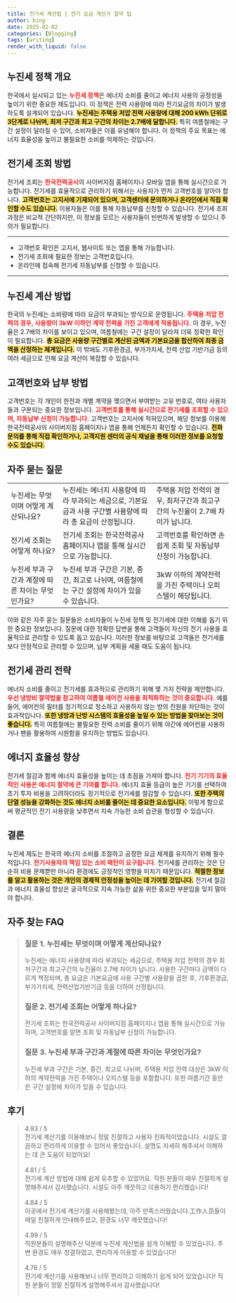 ```yaml
---
title: 전기세 계산법 | 전기 요금 계산기 절약 팁
author: bing
date: 2025-02-02
categories: [Blogging]
tags: [writing]
render_with_liquid: false
---
```



<h2 id='누진세 정책 개요'>누진세 정책 개요</h2>

<p>한국에서 실시되고 있는 <b><span style="color: #ee2323;">누진세 정책</span></b>은 에너지 소비를 줄이고 에너지 사용의 공정성을 높이기 위한 중요한 제도입니다. 이 정책은 전력 사용량에 따라 전기요금의 차이가 발생하도록 설계되어 있습니다. <b><span style="background-color: #ffe066;">누진세는 주택용 저압 전력 사용량에 대해 200 kWh 단위로 3단계로 나뉘며, 최저 구간과 최고 구간의 차이는 2.7배에 달합니다.</span></b> 특히 여름철에는 구간 설정이 달라질 수 있어, 소비자들은 이를 유념해야 합니다. 이 정책의 주요 목표는 에너지 효율성을 높이고 불필요한 소비를 억제하는 것입니다.</p>

<h2 id='전기세 조회 방법'>전기세 조회 방법</h2>

<p>전기세 조회는 <b><span style="color: #ee2323;">한국전력공사</span></b>의 사이버지점 홈페이지나 모바일 앱을 통해 실시간으로 가능합니다. 전기세를 효율적으로 관리하기 위해서는 사용자가 먼저 고객번호를 알아야 합니다. <b><span style="background-color: #ffe066;">고객번호는 고지서에 기재되어 있으며, 고객센터에 문의하거나 온라인에서 직접 확인할 수도 있습니다.</span></b> 이용자들은 이를 통해 자동납부를 신청할 수 있습니다. 전기세 조회 과정은 비교적 간단하지만, 이 정보를 모르는 사용자들이 빈번하게 발생할 수 있으니 주의가 필요합니다.</p>

<hr />

<ul>
    <li>고객번호 확인은 고지서, 웹사이트 또는 앱을 통해 가능합니다.</li>
    <li>전기세 조회에 필요한 정보는 고객번호입니다.</li>
    <li>온라인에 접속해 전기세 자동납부를 신청할 수 있습니다.</li>
</ul>

<hr />

<h2 id='누진세 계산 방법'>누진세 계산 방법</h2>

<p>한국의 누진세는 소비량에 따라 요금이 부과되는 방식으로 운영됩니다. <b><span style="color: #ee2323;">주택용 저압 전력의 경우, 사용량이 3kW 이하인 계약 전력을 가진 고객에게 적용됩니다.</span></b> 이 경우, 누진율은 2.7배의 차이를 보이고 있으며, 여름철에는 구간 설정이 달라져 더욱 정확한 확인이 필요합니다. <b><span style="background-color: #ffe066;">총 요금은 사용량 구간별로 계산된 금액과 기본요금을 합산하여 최종 금액을 산정하는 체계입니다.</span></b> 이 밖에도 기후환경금, 부가가치세, 전력 산업 기반기금 등의 여러 세금으로 인해 요금 계산이 복잡할 수 있습니다.</p>

<h2 id='고객번호와 납부 방법'>고객번호와 납부 방법</h2>

<p>고객번호는 각 개인이 한전과 개별 계약을 맺으면서 부여받는 고유 번호로, 여타 사용자들과 구분되는 중요한 정보입니다. <b><span style="color: #ee2323;">고객번호를 통해 실시간으로 전기세를 조회할 수 있으며, 자동납부 신청이 가능합니다.</span></b> 고객번호는 고지서에 적혀있으며, 해당 정보를 이용해 한국전력공사의 사이버지점 홈페이지나 앱을 통해 언제든지 확인할 수 있습니다. <b><span style="background-color: #ffe066;">전화 문의를 통해 직접 확인하거나, 고객지원 센터의 공식 채널을 통해 이러한 정보를 요청할 수도 있습니다.</span></b></p>

<h2 id='자주 묻는 질문'>자주 묻는 질문</h2>

<table>
    <tr>
        <td>누진세는 무엇이며 어떻게 계산되나요?</td>
        <td>누진세는 에너지 사용량에 따라 부과되는 세금으로, 기본요금과 사용 구간별 사용량에 따라 총 요금이 산정됩니다.</td>
        <td>주택용 저압 전력의 경우, 최저구간과 최고구간의 누진율이 2.7배 차이가 납니다.</td>
    </tr>
    <tr>
        <td>전기세 조회는 어떻게 하나요?</td>
        <td>전기세 조회는 한국전력공사 홈페이지나 앱을 통해 실시간으로 가능합니다.</td>
        <td>고객번호를 확인하면 손쉽게 조회 및 자동납부 신청이 가능합니다.</td>
    </tr>
    <tr>
        <td>누진세 부과 구간과 계절에 따른 차이는 무엇인가요?</td>
        <td>누진세 부과 구간은 기본, 중간, 최고로 나뉘며, 여름철에는 구간 설정에 차이가 있을 수 있습니다.</td>
        <td>3kW 이하의 계약전력을 가진 주택이나 오피스텔이 해당됩니다.</td>
    </tr>
</table>

<p>이와 같은 자주 묻는 질문들은 소비자들이 누진세 정책 및 전기세에 대한 이해를 돕기 위한 중요한 정보입니다. 질문에 대한 정확한 답변을 통해 고객들이 자신의 전기 사용을 효율적으로 관리할 수 있도록 돕고 있습니다. 이러한 정보를 바탕으로 고객들은 전기세를 보다 안정적으로 관리할 수 있으며, 납부 계획을 세울 때도 도움이 됩니다.</p>

<h2 id='전기세 관리 전략'>전기세 관리 전략</h2>

<p>에너지 소비를 줄이고 전기세를 효과적으로 관리하기 위해 몇 가지 전략을 제안합니다. <b><span style="color: #ee2323;">우선 냉방비 절약법을 참고하여 여름철 에어컨 사용을 최적화하는 것이 중요합니다.</span></b> 예를 들어, 에어컨의 필터를 정기적으로 청소하고 사용하지 않는 방의 전원을 차단하는 것이 효과적입니다. <b><span style="background-color: #ffe066;">또한 냉방과 난방 시스템의 효율성을 높일 수 있는 방법을 찾아보는 것이 좋습니다.</span></b> 특히 여름철에는 불필요한 전력 소비를 줄이기 위해 야간에 에어컨을 사용하거나 팬을 활용하여 시원함을 유지하는 방법도 있습니다.</p>

<h2 id='에너지 효율성 향상'>에너지 효율성 향상</h2>

<p>전기세 절감과 함께 에너지 효율성을 높이는 데 초점을 가져야 합니다. <b><span style="color: #ee2323;">전기 기기의 효율적인 사용은 에너지 절약에 큰 기여를 합니다.</span></b> 에너지 효율 등급이 높은 기기를 선택하여 초기 투자 비용을 고려하더라도 장기적으로 전기세를 절감할 수 있습니다. <b><span style="background-color: #ffe066;">또한 주택의 단열 성능을 강화하는 것도 에너지 소비를 줄이는 데 중요한 요소입니다.</span></b> 이렇게 함으로써 평균적인 전기 사용량을 낮추면서 지속 가능한 소비 습관을 형성할 수 있습니다.</p>

<h2 id='결론'>결론</h2>

<p>누진세 제도는 한국의 에너지 소비를 조절하고 공정한 요금 체계를 유지하기 위해 필수적입니다. <b><span style="color: #ee2323;">전기사용자의 책임 있는 소비 패턴이 요구됩니다.</span></b> 전기세를 관리하는 것은 단순히 비용 문제뿐만 아니라 환경에도 긍정적인 영향을 미치기 때문입니다. <b><span style="background-color: #ffe066;">적절한 정보를 알고 활용하는 것은 개인의 경제적 안정성을 높이는 데 기여할 것입니다.</span></b> 전기세 절감과 에너지 효율성 향상은 궁극적으로 지속 가능한 삶을 위한 중요한 부분임을 잊지 말아야 합니다.</p>


<h2 id='자주_찾는_FAQ'>자주 찾는 FAQ</h2>
<div itemscope="" itemtype="https://schema.org/FAQPage"> 
<blockquote> 
<div itemscope="" itemprop="mainEntity" itemtype="https://schema.org/Question"> 
<h3 itemprop="name">질문 1. 누진세는 무엇이며 어떻게 계산되나요?</h3> 
<div itemscope="" itemprop="acceptedAnswer" itemtype="https://schema.org/Answer"> 
<span itemprop="text"> 
<p>누진세는 에너지 사용량에 따라 부과되는 세금으로, 주택용 저압 전력의 경우 최저구간과 최고구간의 누진율이 2.7배 차이가 납니다. 사용한 구간마다 금액이 다르게 책정되며, 총 요금은 기본요금에 사용 구간별 사용량을 곱한 후, 기후환경금, 부가가치세, 전력산업기반기금 등을 더하여 산정됩니다.</p> 
</span> 
</div> 
</div> 

<div itemscope="" itemprop="mainEntity" itemtype="https://schema.org/Question"> 
<h3 itemprop="name">질문 2. 전기세 조회는 어떻게 하나요?</h3> 
<div itemscope="" itemprop="acceptedAnswer" itemtype="https://schema.org/Answer"> 
<span itemprop="text"> 
<p>전기세 조회는 한국전력공사 사이버지점 홈페이지나 앱을 통해 실시간으로 가능하며, 고객번호를 알면 조회 및 자동납부 신청이 가능합니다.</p> 
</span> 
</div> 
</div> 

<div itemscope="" itemprop="mainEntity" itemtype="https://schema.org/Question"> 
<h3 itemprop="name">질문 3. 누진세 부과 구간과 계절에 따른 차이는 무엇인가요?</h3> 
<div itemscope="" itemprop="acceptedAnswer" itemtype="https://schema.org/Answer"> 
<span itemprop="text"> 
<p>누진세 부과 구간은 기본, 중간, 최고로 나뉘며, 주택용 저압 전력 대상은 3kW 이하의 계약전력을 가진 주택이나 오피스텔 등을 포함합니다. 또한 여름기간 동안은 구간 설정에 차이가 있을 수 있습니다.</p> 
</span> 
</div> 
</div> 
</blockquote> 
</div>
<h2 id='후기'>후기</h2>
<div itemscope itemtype="https://schema.org/Product">
  <blockquote>
  <div itemprop="review" itemscope itemtype="https://schema.org/Review">
      <div itemprop="reviewRating" itemscope itemtype="https://schema.org/Rating"> <span itemprop="ratingValue">4.93</span> / <span itemprop="bestRating">5</span> </div>
      <span itemprop="reviewBody">전기세 계산기를 이용해보니 정말 친절하고 사용자 친화적이었습니다. 시설도 깔끔하고 편리하게 이용할 수 있어서 좋았습니다. 설명도 자세히 해주셔서 이해하는 데 큰 도움이 되었어요!</span>
  </div>
  <br>
  <div itemprop="review" itemscope itemtype="https://schema.org/Review">
      <div itemprop="reviewRating" itemscope itemtype="https://schema.org/Rating"> <span itemprop="ratingValue">4.81</span> / <span itemprop="bestRating">5</span> </div>
      <span itemprop="reviewBody">전기세 계산 방법에 대해 쉽게 유추할 수 있었어요. 직원 분들이 매우 친절하게 설명해주셔서 감사했습니다. 시설도 아주 깨끗하고 이용하기 편리했습니다!</span>
  </div>
  <br>
  <div itemprop="review" itemscope itemtype="https://schema.org/Review">
      <div itemprop="reviewRating" itemscope itemtype="https://schema.org/Rating"> <span itemprop="ratingValue">4.84</span> / <span itemprop="bestRating">5</span> </div>
      <span itemprop="reviewBody">이곳에서 전기세 계산기를 사용해봤는데, 아주 만족스러웠습니다.工作人员들이 매일 친절하게 안내해주셨고, 환경도 너무 깨끗했습니다!</span>
  </div>
  <br>
  <div itemprop="review" itemscope itemtype="https://schema.org/Review">
      <div itemprop="reviewRating" itemscope itemtype="https://schema.org/Rating"> <span itemprop="ratingValue">4.99</span> / <span itemprop="bestRating">5</span> </div>
      <span itemprop="reviewBody">직원분들이 설명해주신 덕분에 누진세 계산법을 쉽게 이해할 수 있었습니다. 주변 환경도 매우 청결하였고, 편리하게 이용할 수 있었습니다!</span>
  </div>
  <br>
  <div itemprop="review" itemscope itemtype="https://schema.org/Review">
      <div itemprop="reviewRating" itemscope itemtype="https://schema.org/Rating"> <span itemprop="ratingValue">4.76</span> / <span itemprop="bestRating">5</span> </div>
      <span itemprop="reviewBody">전기세 계산기를 사용해보니 너무 편리하고 이해하기 쉽게 되어 있었습니다! 직원 분들이 정말 친절하게 설명해주셔서 감사했습니다!</span>
  </div>
  <br>
  </blockquote>
</div>
